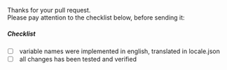 Thanks for your pull request. <br />
Please pay attention to the checklist below, before sending it:

##### Checklist
- [ ]  &nbsp;variable names were implemented in english, translated in locale.json
- [ ]  &nbsp;all changes has been tested and verified
